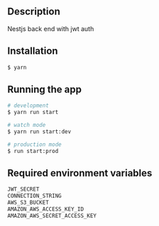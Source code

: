 ## Description

Nestjs back end with jwt auth

## Installation

```bash
$ yarn
```

## Running the app

```bash
# development
$ yarn run start

# watch mode
$ yarn run start:dev

# production mode
$ run start:prod
```

## Required environment variables

```bash
JWT_SECRET
CONNECTION_STRING
AWS_S3_BUCKET
AMAZON_AWS_ACCESS_KEY_ID
AMAZON_AWS_SECRET_ACCESS_KEY
```
